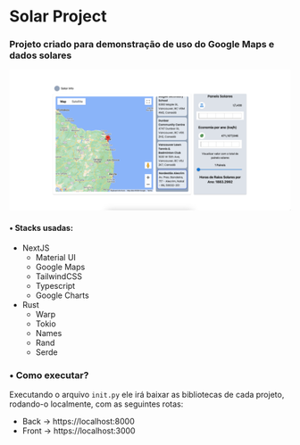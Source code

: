 # Solar Project
### Projeto criado para demonstração de uso do Google Maps e dados solares


![Imagem](/Screenshot%202024-04-11%20at%2013.50.13.png)

#### • Stacks usadas:
- NextJS
    - Material UI
    - Google Maps
    - TailwindCSS
    - Typescript
    - Google Charts
- Rust
    - Warp
    - Tokio
    - Names
    - Rand
    - Serde


### • Como executar?
Executando o arquivo `init.py` ele irá baixar as bibliotecas de cada projeto, rodando-o localmente, com as seguintes rotas:

 * Back -> https://localhost:8000
 * Front -> https://localhost:3000

